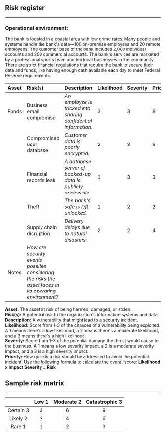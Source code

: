 ## Risk register

---

### **Operational environment:**

The bank is located in a coastal area with low crime rates. Many people and systems handle the bank's data—100 on-premise employees and 20 remote employees. The customer base of the bank includes 2,000 individual accounts and 200 commercial accounts. The bank's services are marketed by a professional sports team and ten local businesses in the community. There are strict financial regulations that require the bank to secure their data and funds, like having enough cash available each day to meet Federal Reserve requirements.

| Asset | Risk(s) | Description | Likelihood | Severity | Priority |
| :---- | :---- | :---- | ----- | ----- | ----- |
| Funds | Business email compromise | *An employee is tricked into sharing confidential information.* | 3 | 3 | 9 |
|  | Compromised user database | *Customer data is poorly encrypted.* | 2 | 3 | 6 |
|  | Financial records leak | *A database server of backed-up data is publicly accessible.* | 1 | 3 | 3 |
|  | Theft | *The bank's safe is left unlocked.* | 1 | 2 | 2 |
|  | Supply chain disruption | *Delivery delays due to natural disasters.* | 2 | 2 | 4 |
| Notes | *How are security events possible considering the risks the asset faces in its operating environment?* |  |  |  |  |

**Asset:** The asset at risk of being harmed, damaged, or stolen.  
**Risk(s):** A potential risk to the organization's information systems and data.  
**Description:** A vulnerability that might lead to a security incident.  
**Likelihood:** Score from 1-3 of the chances of a vulnerability being exploited. A 1 means there's a low likelihood, a 2 means there's a moderate likelihood, and a 3 means there's a high likelihood.  
**Severity:** Score from 1-3 of the potential damage the threat would cause to the business. A 1 means a low severity impact, a 2 is a moderate severity impact, and a 3 is a high severity impact.  
**Priority:** How quickly a risk should be addressed to avoid the potential incident. Use the following formula to calculate the overall score: **Likelihood x Impact Severity \= Risk**

## Sample risk matrix

---

|  | Low 1 | Moderate 2 | Catastrophic 3 |
| :---: | :---: | :---: | :---: |
| Certain 3 | 3 | 6 | 9 |
| Likely 2 | 2 | 4 | 6 |
| Rare 1 | 1 | 2 | 3 |


